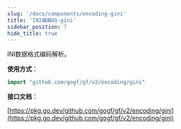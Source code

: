 ```yaml
---
slug: '/docs/components/encoding-gini'
title: 'INI编解码-gini'
sidebar_position: 7
hide_title: true
---
```


INI数据格式编码解析。

**使用方式**：

```go
import "github.com/gogf/gf/v2/encoding/gini"
```

**接口文档**：

[https://pkg.go.dev/github.com/gogf/gf/v2/encoding/gini](https://pkg.go.dev/github.com/gogf/gf/v2/encoding/gini)